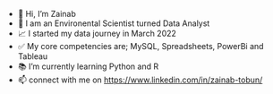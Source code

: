- 👋 Hi, I’m Zainab 
- 🌱 I am an Environental Scientist turned Data Analyst 
- 📈 I started my data journey in March 2022
- ✅ My core competencies are; MySQL, Spreadsheets, PowerBi and Tableau
- 📚 I’m currently learning Python and R
- 📫 connect with me on https://www.linkedin.com/in/zainab-tobun/

<!---
TobunZainab/TobunZainab is a ✨ special ✨ repository because its `README.md` (this file) appears on your GitHub profile.
You can click the Preview link to take a look at your changes.
--->
